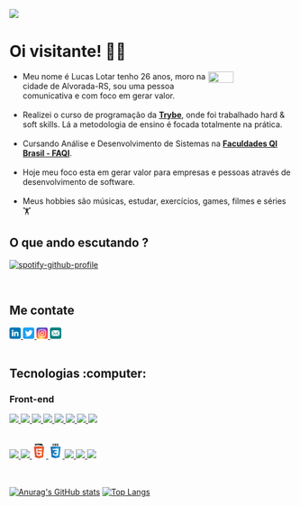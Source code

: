 ![](https://komarev.com/ghpvc/?username=Lotar-lucas)
<main>
  <h1>Oi visitante! 👨‍💻</h1>
  <section>
    <img src="https://media.giphy.com/media/N4h9A9o5TcWmjdQZVJ/giphy.gif" align="right" width="30%" height="30%"/>
    <ul align="left">
      <li>Meu nome é Lucas Lotar tenho 26 anos, moro na cidade de Alvorada-RS, sou uma pessoa comunicativa e com foco em gerar valor.</li>
      <br>
      <li>Realizei o curso de programação da <strong><a href="https://www.betrybe.com/">Trybe</a></strong>, onde foi trabalhado hard & soft skills. Lá a metodologia de ensino é focada totalmente na prática.</li>
      <br>
      <li>Cursando Análise e Desenvolvimento de Sistemas na <strong><a href="https://qi.edu.br/">Faculdades QI Brasil - FAQI</a></strong>.</li>
      <br>
      <li>Hoje meu foco esta em gerar valor para empresas e pessoas através de desenvolvimento de software. </li>
      <br>
      <li>Meus hobbies são músicas, estudar, exercícios, games, filmes e séries 🏋️</li>
    </ul>
  </section>
  <section>
    <h2>O que ando escutando ? </h2>
  </section>
  
  [![spotify-github-profile](https://spotify-github-profile.vercel.app/api/view?uid=12177144125&cover_image=true&theme=natemoo-re)](https://spotify-github-profile.vercel.app/api/view?uid=12177144125&redirect=true)
  
  <br>
  <h2>Me contate</h2>
  <div align="left">
  <span  >
    <a href="https://www.linkedin.com/in/lucaslotar/" >
      <img src="https://raw.githubusercontent.com/edent/SuperTinyIcons/bed6907f8e4f5cb5bb21299b9070f4d7c51098c0/images/svg/linkedin.svg" width="4%" />
    </a>
  </span>
  <span>
    <a href="https://twitter.com/LLotar" >
      <img src="https://raw.githubusercontent.com/edent/SuperTinyIcons/bed6907f8e4f5cb5bb21299b9070f4d7c51098c0/images/svg/twitter.svg" width="4%"/>
    </a>
  </span>
  <span>
    <a href="https://www.instagram.com/l_lotar/?hl=pt-br" >
      <img src="https://raw.githubusercontent.com/edent/SuperTinyIcons/bed6907f8e4f5cb5bb21299b9070f4d7c51098c0/images/svg/instagram.svg" width="4%"/>
      </a>
  </span>
  <span>
    <a href="mailto:amaral.lucas.lotar@gmail.com?subject=Contato%20realizado%20pelo%20github">
      <img src="https://raw.githubusercontent.com/edent/SuperTinyIcons/bed6907f8e4f5cb5bb21299b9070f4d7c51098c0/images/svg/email.svg" width="4%" />
      </a>
    </span>
    <br>
    <br>
    
 <div align="left">
   <h2 align="left"> Tecnologias :computer:  </h2>
   
   
   <h3>Front-end </h3>
   <a href="https://developer.mozilla.org/pt-BR/docs/Web/JavaScript"> 
      <img src="https://upload.wikimedia.org/wikipedia/commons/thumb/9/99/Unofficial_JavaScript_logo_2.svg/480px-Unofficial_JavaScript_logo_2.svg.png" width="4.5%" />
   </a>
    <a href="https://nodejs.org/en/"> 
      <img src="https://e7.pngegg.com/pngimages/301/171/png-clipart-node-js-javascript-software-developer-computer-icons-angularjs-others-miscellaneous-text-thumbnail.png" width="4.5%"/>
   </a>
   <a href="https://pt-br.reactjs.org/" > 
      <img src="https://upload.wikimedia.org/wikipedia/commons/thumb/a/a7/React-icon.svg/1280px-React-icon.svg.png" width="6%" />
   </a>
    <a href="https://expressjs.com/"> 
      <img src="https://expressjs.com/images/express-facebook-share.png" width="12.5%"/>
   </a>
   <a href="https://redux.js.org/"> 
      <img src="https://redux.js.org/img/redux-logo-landscape.png" width="9%" />
   </a>
   <a href="https://pt-br.reactjs.org/docs/hooks-intro.html"> 
      <img src="https://miro.medium.com/max/992/1*vNxRoIvGAIXuArDaSRYjLw.png" width="10%" />
   </a>
   <a href="https://www.mongodb.com/pt-br"> 
      <img src="https://1000logos.net/wp-content/uploads/2020/08/MongoDB-Logo.png" width="9%"/>
   </a>
   <a href="https://www.mysql.com/"> 
      <img src="https://toppng.com/uploads/preview/mysql-logo-vector-free-download-11573934106vmvysk1ovw.png" width="4%"/>
   </a>
   <br>
   <br>
   <br>
   <a href="https://jestjs.io/"> 
      <img src="https://seeklogo.com/images/J/jest-logo-F9901EBBF7-seeklogo.com.png" width="4%" />
   </a>
   <a href="https://testing-library.com/docs/react-testing-library/intro"> 
      <img src="https://smartgermz.com/static/media/react-testing-library.79395fc5.png" width="5%" />
   </a>
   <a href="https://developer.mozilla.org/pt-BR/docs/Web/HTML"> 
      <img src="https://raw.githubusercontent.com/github/explore/80688e429a7d4ef2fca1e82350fe8e3517d3494d/topics/html/html.png" width="5%" />
   </a>
   <a href="https://developer.mozilla.org/pt-BR/docs/Web/CSS"> 
      <img src="https://raw.githubusercontent.com/github/explore/80688e429a7d4ef2fca1e82350fe8e3517d3494d/topics/css/css.png" width="5%" />
   </a>
   <a href="https://git-scm.com/"> 
      <img src="https://git-scm.com/images/logos/downloads/Git-Icon-1788C.png" width="5%" />
   </a>
   <a href="https://getbootstrap.com/"> 
      <img src="https://upload.wikimedia.org/wikipedia/commons/thumb/b/b2/Bootstrap_logo.svg/2560px-Bootstrap_logo.svg.png" width="5%" />
   </a>
   <a href="https://reactrouter.com/"> 
      <img src="https://blog.karenying.com/static/b17f2b049068979741a79588250ad8cb/nav-bar-with-dot.png" width="9%" />
   </a>
   
 </div>

  <br><br>
  [![Anurag's GitHub stats](https://github-readme-stats.vercel.app/api?username=Lotar-lucas&count_private=true&show_icons=true&layout=compact)](https://github.com/anuraghazra/github-readme-stats)
    [![Top Langs](https://github-readme-stats.vercel.app/api/top-langs/?username=Lotar-lucas&hide=html)](https://github.com/anuraghazra/github-readme-stats)
</main>


